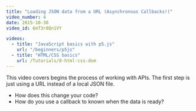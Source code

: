 ```yaml
---
title: "Loading JSON data from a URL (Asynchronous Callbacks!)"
video_number: 4
date: 2015-10-30
video_id: 6mT3r8Qn1VY

videos:
  - title: "JavaScript basics with p5.js"
    url: "/beginners/p5js"
  - title: "HTML/CSS basics"
    url: /Tutorials/8-html-css-dom
---
```


This video covers begins the process of working with APIs.
The first step is just using a URL instead of a local JSON file.

- How does this change your code?
- How do you use a callback to known when the data is ready?
